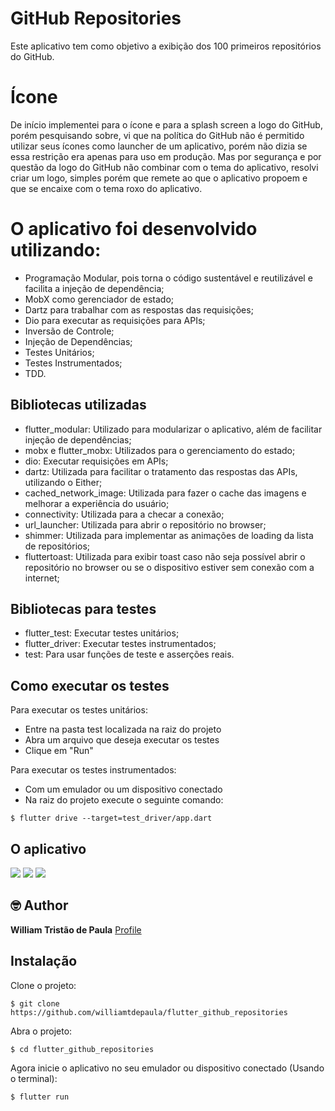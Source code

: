 # GitHub Repositories

Este aplicativo tem como objetivo a exibição dos 100 primeiros repositórios do GitHub.

# Ícone

De início implementei para o ícone e para a splash screen a logo do GitHub, porém pesquisando sobre, vi que na política do GitHub não é permitido utilizar seus ícones como launcher de um aplicativo, porém não dizia se essa restrição era apenas para uso em produção. Mas por segurança e por questão da logo do GitHub não combinar com o tema do aplicativo, resolvi criar um logo, simples porém que remete ao que o aplicativo propoem e que se encaixe com o tema roxo do aplicativo.

# O aplicativo foi desenvolvido utilizando:

* Programação Modular, pois torna o código sustentável e reutilizável e facilita a injeção de dependência;
* MobX como gerenciador de estado;
* Dartz para trabalhar com as respostas das requisições;
* Dio para executar as requisições para APIs;
* Inversão de Controle;
* Injeção de Dependências;
* Testes Unitários;
* Testes Instrumentados;
* TDD.

## Bibliotecas utilizadas

* flutter_modular: Utilizado para modularizar o aplicativo, além de facilitar injeção de dependências;
* mobx e flutter_mobx: Utilizados para o gerenciamento do estado;
* dio: Executar requisições em APIs;
* dartz: Utilizada para facilitar o tratamento das respostas das APIs, utilizando o Either;
* cached_network_image: Utilizada para fazer o cache das imagens e melhorar a experiência do usuário;
* connectivity: Utilizada para a checar a conexão;
* url_launcher: Utilizada para abrir o repositório no browser;
* shimmer: Utilizada para implementar as animações de loading da lista de repositórios;
* fluttertoast: Utilizada para exibir toast caso não seja possível abrir o repositório no browser ou se o dispositivo estiver sem conexão com a internet;

## Bibliotecas para testes

* flutter_test: Executar testes unitários;
* flutter_driver: Executar testes instrumentados;
* test: Para usar funções de teste e asserções reais.

## Como executar os testes

Para executar os testes unitários:
 * Entre na pasta test localizada na raiz do projeto
 * Abra um arquivo que deseja executar os testes 
 * Clique em "Run"
 
Para executar os testes instrumentados: 
 * Com um emulador ou um dispositivo conectado 
 * Na raiz do projeto execute o seguinte comando: 
```
$ flutter drive --target=test_driver/app.dart
```

## O aplicativo

![](preview/preview_illustrated.gif)
![](preview/preview_img_warning.jpeg)
![](preview/preview_img_connection.jpeg)

## 🤓 Author

**William Tristão de Paula**  [Profile](https://github.com/williamtdepaula "GitHub Profile")

## Instalação

Clone o projeto:
```
$ git clone https://github.com/williamtdepaula/flutter_github_repositories
```

Abra o projeto:
```
$ cd flutter_github_repositories
```

Agora inicie o aplicativo no seu emulador ou dispositivo conectado (Usando o terminal):
```
$ flutter run